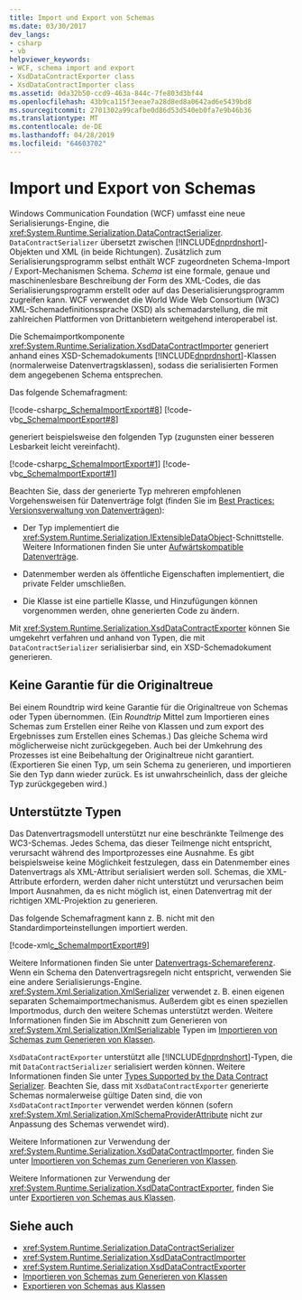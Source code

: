 ```yaml
---
title: Import und Export von Schemas
ms.date: 03/30/2017
dev_langs:
- csharp
- vb
helpviewer_keywords:
- WCF, schema import and export
- XsdDataContractExporter class
- XsdDataContractImporter class
ms.assetid: 0da32b50-ccd9-463a-844c-7fe803d3bf44
ms.openlocfilehash: 43b9ca115f3eeae7a28d8ed8a0642ad6e5439bd8
ms.sourcegitcommit: 2701302a99cafbe0d86d53d540eb0fa7e9b46b36
ms.translationtype: MT
ms.contentlocale: de-DE
ms.lasthandoff: 04/28/2019
ms.locfileid: "64603702"
---
```

# <a name="schema-import-and-export"></a>Import und Export von Schemas
Windows Communication Foundation (WCF) umfasst eine neue Serialisierungs-Engine, die <xref:System.Runtime.Serialization.DataContractSerializer>. `DataContractSerializer` übersetzt zwischen [!INCLUDE[dnprdnshort](../../../../includes/dnprdnshort-md.md)]-Objekten und XML (in beide Richtungen). Zusätzlich zum Serialisierungsprogramm selbst enthält WCF zugeordneten Schema-Import / Export-Mechanismen Schema. *Schema* ist eine formale, genaue und maschinenlesbare Beschreibung der Form des XML-Codes, die das Serialisierungsprogramm erstellt oder auf das Deserialisierungsprogramm zugreifen kann. WCF verwendet die World Wide Web Consortium (W3C) XML-Schemadefinitionssprache (XSD) als schemadarstellung, die mit zahlreichen Plattformen von Drittanbietern weitgehend interoperabel ist.  
  
 Die Schemaimportkomponente <xref:System.Runtime.Serialization.XsdDataContractImporter> generiert anhand eines XSD-Schemadokuments [!INCLUDE[dnprdnshort](../../../../includes/dnprdnshort-md.md)]-Klassen (normalerweise Datenvertragsklassen), sodass die serialisierten Formen dem angegebenen Schema entsprechen.  
  
 Das folgende Schemafragment:  
  
 [!code-csharp[c_SchemaImportExport#8](../../../../samples/snippets/csharp/VS_Snippets_CFX/c_schemaimportexport/cs/source.cs#8)]
 [!code-vb[c_SchemaImportExport#8](../../../../samples/snippets/visualbasic/VS_Snippets_CFX/c_schemaimportexport/vb/source.vb#8)]  
  
 generiert beispielsweise den folgenden Typ (zugunsten einer besseren Lesbarkeit leicht vereinfacht).  
  
 [!code-csharp[c_SchemaImportExport#1](../../../../samples/snippets/csharp/VS_Snippets_CFX/c_schemaimportexport/cs/source.cs#1)]
 [!code-vb[c_SchemaImportExport#1](../../../../samples/snippets/visualbasic/VS_Snippets_CFX/c_schemaimportexport/vb/source.vb#1)]  
  
 Beachten Sie, dass der generierte Typ mehreren empfohlenen Vorgehensweisen für Datenverträge folgt (finden Sie im [Best Practices: Versionsverwaltung von Datenverträgen](../../../../docs/framework/wcf/best-practices-data-contract-versioning.md)):  
  
- Der Typ implementiert die <xref:System.Runtime.Serialization.IExtensibleDataObject>-Schnittstelle. Weitere Informationen finden Sie unter [Aufwärtskompatible Datenverträge](../../../../docs/framework/wcf/feature-details/forward-compatible-data-contracts.md).  
  
- Datenmember werden als öffentliche Eigenschaften implementiert, die private Felder umschließen.  
  
- Die Klasse ist eine partielle Klasse, und Hinzufügungen können vorgenommen werden, ohne generierten Code zu ändern.  
  
 Mit <xref:System.Runtime.Serialization.XsdDataContractExporter> können Sie umgekehrt verfahren und anhand von Typen, die mit `DataContractSerializer` serialisierbar sind, ein XSD-Schemadokument generieren.  
  
## <a name="fidelity-is-not-guaranteed"></a>Keine Garantie für die Originaltreue  
 Bei einem Roundtrip wird keine Garantie für die Originaltreue von Schemas oder Typen übernommen. (Ein *Roundtrip* Mittel zum Importieren eines Schemas zum Erstellen einer Reihe von Klassen und zum export des Ergebnisses zum Erstellen eines Schemas.) Das gleiche Schema wird möglicherweise nicht zurückgegeben. Auch bei der Umkehrung des Prozesses ist eine Beibehaltung der Originaltreue nicht garantiert. (Exportieren Sie einen Typ, um sein Schema zu generieren, und importieren Sie den Typ dann wieder zurück. Es ist unwahrscheinlich, dass der gleiche Typ zurückgegeben wird.)  
  
## <a name="supported-types"></a>Unterstützte Typen  
 Das Datenvertragsmodell unterstützt nur eine beschränkte Teilmenge des WC3-Schemas. Jedes Schema, das dieser Teilmenge nicht entspricht, verursacht während des Importprozesses eine Ausnahme. Es gibt beispielsweise keine Möglichkeit festzulegen, dass ein Datenmember eines Datenvertrags als XML-Attribut serialisiert werden soll. Schemas, die XML-Attribute erfordern, werden daher nicht unterstützt und verursachen beim Import Ausnahmen, da es nicht möglich ist, einen Datenvertrag mit der richtigen XML-Projektion zu generieren.  
  
 Das folgende Schemafragment kann z. B. nicht mit den Standardimporteinstellungen importiert werden.  
  
 [!code-xml[c_SchemaImportExport#9](../../../../samples/snippets/csharp/VS_Snippets_CFX/c_schemaimportexport/common/source.config#9)]  
  
 Weitere Informationen finden Sie unter [Datenvertrags-Schemareferenz](../../../../docs/framework/wcf/feature-details/data-contract-schema-reference.md). Wenn ein Schema den Datenvertragsregeln nicht entspricht, verwenden Sie eine andere Serialisierungs-Engine. <xref:System.Xml.Serialization.XmlSerializer> verwendet z. B. einen eigenen separaten Schemaimportmechanismus. Außerdem gibt es einen speziellen Importmodus, durch den weitere Schemas unterstützt werden. Weitere Informationen finden Sie im Abschnitt zum Generieren von <xref:System.Xml.Serialization.IXmlSerializable> Typen im [Importieren von Schemas zum Generieren von Klassen](../../../../docs/framework/wcf/feature-details/importing-schema-to-generate-classes.md).  
  
 `XsdDataContractExporter` unterstützt alle [!INCLUDE[dnprdnshort](../../../../includes/dnprdnshort-md.md)]-Typen, die mit `DataContractSerializer` serialisiert werden können. Weitere Informationen finden Sie unter [Types Supported by the Data Contract Serializer](../../../../docs/framework/wcf/feature-details/types-supported-by-the-data-contract-serializer.md). Beachten Sie, dass mit `XsdDataContractExporter` generierte Schemas normalerweise gültige Daten sind, die von `XsdDataContractImporter` verwendet werden können (sofern <xref:System.Xml.Serialization.XmlSchemaProviderAttribute> nicht zur Anpassung des Schemas verwendet wird).  
  
 Weitere Informationen zur Verwendung der <xref:System.Runtime.Serialization.XsdDataContractImporter>, finden Sie unter [Importieren von Schemas zum Generieren von Klassen](../../../../docs/framework/wcf/feature-details/importing-schema-to-generate-classes.md).  
  
 Weitere Informationen zur Verwendung der <xref:System.Runtime.Serialization.XsdDataContractExporter>, finden Sie unter [Exportieren von Schemas aus Klassen](../../../../docs/framework/wcf/feature-details/exporting-schemas-from-classes.md).  
  
## <a name="see-also"></a>Siehe auch

- <xref:System.Runtime.Serialization.DataContractSerializer>
- <xref:System.Runtime.Serialization.XsdDataContractImporter>
- <xref:System.Runtime.Serialization.XsdDataContractExporter>
- [Importieren von Schemas zum Generieren von Klassen](../../../../docs/framework/wcf/feature-details/importing-schema-to-generate-classes.md)
- [Exportieren von Schemas aus Klassen](../../../../docs/framework/wcf/feature-details/exporting-schemas-from-classes.md)
